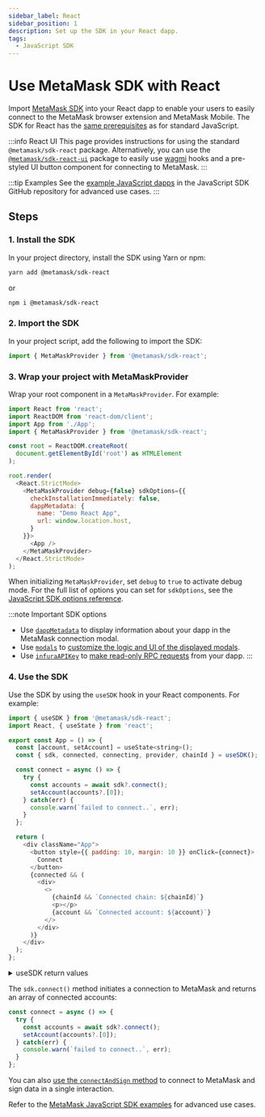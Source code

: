 ```yaml
---
sidebar_label: React
sidebar_position: 1
description: Set up the SDK in your React dapp.
tags:
  - JavaScript SDK
---
```


# Use MetaMask SDK with React

Import [MetaMask SDK](../../../../../concepts/sdk/index.md) into your React dapp to enable your users to
easily connect to the MetaMask browser extension and MetaMask Mobile.
The SDK for React has the [same prerequisites](../index.md#prerequisites) as for standard JavaScript.

:::info React UI
This page provides instructions for using the standard `@metamask/sdk-react` package.
Alternatively, you can use the [`@metamask/sdk-react-ui`](react-ui.md) package to easily use
[wagmi](https://wagmi.sh/) hooks and a pre-styled UI button component for connecting to MetaMask.
:::

:::tip Examples
See the [example JavaScript dapps](https://github.com/MetaMask/metamask-sdk/tree/main/packages/examples)
in the JavaScript SDK GitHub repository for advanced use cases.
:::

## Steps

### 1. Install the SDK

In your project directory, install the SDK using Yarn or npm:

```bash
yarn add @metamask/sdk-react
```

or

```bash
npm i @metamask/sdk-react
```

### 2. Import the SDK

In your project script, add the following to import the SDK:

```javascript
import { MetaMaskProvider } from '@metamask/sdk-react';
```

### 3. Wrap your project with MetaMaskProvider

Wrap your root component in a `MetaMaskProvider`.
For example:

```js
import React from 'react';
import ReactDOM from 'react-dom/client';
import App from './App';
import { MetaMaskProvider } from '@metamask/sdk-react';

const root = ReactDOM.createRoot(
  document.getElementById('root') as HTMLElement
);

root.render(
  <React.StrictMode>
    <MetaMaskProvider debug={false} sdkOptions={{
      checkInstallationImmediately: false,
      dappMetadata: {
        name: "Demo React App",
        url: window.location.host,
      }
    }}>
      <App />
    </MetaMaskProvider>
  </React.StrictMode>
);
```

When initializing `MetaMaskProvider`, set `debug` to `true` to activate debug mode.
For the full list of options you can set for `sdkOptions`, see the
[JavaScript SDK options reference](../../../../../reference/sdk-js-options.md).

:::note Important SDK options
- Use [`dappMetadata`](../../../../../reference/sdk-js-options.md#dappmetadata) to display information
  about your dapp in the MetaMask connection modal.
- Use [`modals`](../../../../../reference/sdk-js-options.md#modals) to [customize the logic and UI of
  the displayed modals](../../../../display/custom-modals.md).
- Use [`infuraAPIKey`](../../../../../reference/sdk-js-options.md#infuraapikey) to
  [make read-only RPC requests](../../../../use-3rd-party-integrations/js-infura-api.md) from your dapp.
:::

### 4. Use the SDK

Use the SDK by using the `useSDK` hook in your React components.
For example:

```js
import { useSDK } from '@metamask/sdk-react';
import React, { useState } from 'react';

export const App = () => {
  const [account, setAccount] = useState<string>();
  const { sdk, connected, connecting, provider, chainId } = useSDK();

  const connect = async () => {
    try {
      const accounts = await sdk?.connect();
      setAccount(accounts?.[0]);
    } catch(err) {
      console.warn(`failed to connect..`, err);
    }
  };

  return (
    <div className="App">
      <button style={{ padding: 10, margin: 10 }} onClick={connect}>
        Connect
      </button>
      {connected && (
        <div>
          <>
            {chainId && `Connected chain: ${chainId}`}
            <p></p>
            {account && `Connected account: ${account}`}
          </>
        </div>
      )}
    </div>
  );
};
```

<details>
<summary>useSDK return values</summary>
<p>

- `sdk`: Main SDK object that facilitates connection and actions related to MetaMask.
- `connected`: Boolean value indicating if the dapp is connected to MetaMask.
- `connecting`: Boolean value indicating if a connection is in process.
- `provider`: The provider object which can be used for lower-level interactions with the Ethereum blockchain.
- `chainId`: Currently connected blockchain's chain ID.

</p>
</details>

The `sdk.connect()` method initiates a connection to MetaMask and returns an array of connected accounts:

```javascript
const connect = async () => {
  try {
    const accounts = await sdk?.connect();
    setAccount(accounts?.[0]);
  } catch(err) {
    console.warn(`failed to connect..`, err);
  }
};
```

You can also [use the `connectAndSign` method](../../../../sign-data/connect-and-sign.md) to
connect to MetaMask and sign data in a single interaction.

Refer to the [MetaMask JavaScript SDK examples](https://github.com/MetaMask/metamask-sdk/tree/main/packages/examples)
for advanced use cases.
